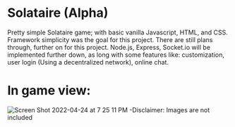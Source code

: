 # Solataire (Alpha)
Pretty simple Solataire game; with basic vanilla Javascript, HTML, and CSS. Framework simplicity was the goal for this project. There are still plans through, further on for this project. Node.js, Express, Socket.io will be implemented further down, as long with some features like: customization, user login (Using a decentralized network), online chat.

# In game view:
![Screen Shot 2022-04-24 at 7 25 11 PM](https://user-images.githubusercontent.com/94031356/165010512-6b3f44f1-dfdf-41f4-8cec-6a9ea3f486c7.png)
-Disclaimer: Images are not included
